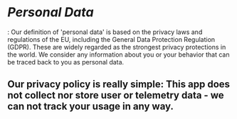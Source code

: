 # *Personal Data*
: Our definition of 'personal data' is based on the privacy laws and regulations of the EU, including the General Data Protection Regulation (GDPR). These are widely regarded as the strongest privacy protections in the world. We consider any information about you or your behavior that can be traced back to you as personal data.

## Our privacy policy is really simple: This app **does not** collect nor store user or telemetry data - we can not track your usage in any way.
